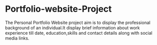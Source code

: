 # Portfolio-website-Project
The Personal Portfolio Website project aim is to
display the professional background of an individual.It
display brief information about work experience till
date, education,skills and contact details along with
social media links.
